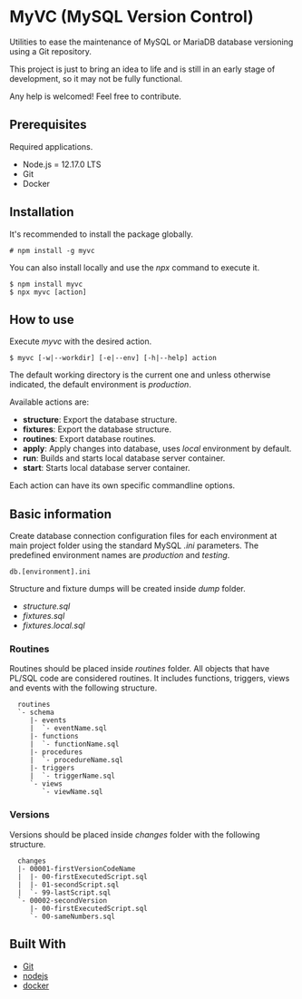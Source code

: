 # MyVC (MySQL Version Control)

Utilities to ease the maintenance of MySQL or MariaDB database versioning using
a Git repository.

This project is just to bring an idea to life and is still in an early stage of
development, so it may not be fully functional.

Any help is welcomed! Feel free to contribute.

## Prerequisites

Required applications.

* Node.js = 12.17.0 LTS
* Git
* Docker

## Installation

It's recommended to install the package globally.
```text
# npm install -g myvc
```

You can also install locally and use the *npx* command to execute it.
```text
$ npm install myvc
$ npx myvc [action]
```

## How to use

Execute *myvc* with the desired action.
```text
$ myvc [-w|--workdir] [-e|--env] [-h|--help] action
```
The default working directory is the current one and unless otherwise indicated,
the default environment is *production*.

Available actions are:
 * **structure**: Export the database structure.
 * **fixtures**: Export the database structure.
 * **routines**: Export database routines.
 * **apply**: Apply changes into database, uses *local* environment by default.
 * **run**: Builds and starts local database server container.
 * **start**: Starts local database server container.

Each action can have its own specific commandline options.

## Basic information

Create database connection configuration files for each environment at main
project folder using the standard MySQL *.ini* parameters. The predefined
environment names are *production* and *testing*.
```text
db.[environment].ini
```

Structure and fixture dumps will be created inside *dump* folder.

* *structure.sql*
* *fixtures.sql*
* *fixtures.local.sql*

### Routines

Routines should be placed inside *routines* folder. All objects that have
PL/SQL code are considered routines. It includes functions, triggers, views and 
events with the following structure.
```text
  routines
  `- schema
     |- events
     |  `- eventName.sql
     |- functions
     |  `- functionName.sql
     |- procedures
     |  `- procedureName.sql
     |- triggers
     |  `- triggerName.sql
     `- views
        `- viewName.sql
```

### Versions

Versions should be placed inside *changes* folder with the following structure.
```text
  changes
  |- 00001-firstVersionCodeName
  |  |- 00-firstExecutedScript.sql
  |  |- 01-secondScript.sql
  |  `- 99-lastScript.sql
  `- 00002-secondVersion
     |- 00-firstExecutedScript.sql
     `- 00-sameNumbers.sql
```
## Built With

* [Git](https://git-scm.com/)
* [nodejs](https://nodejs.org/)
* [docker](https://www.docker.com/)
